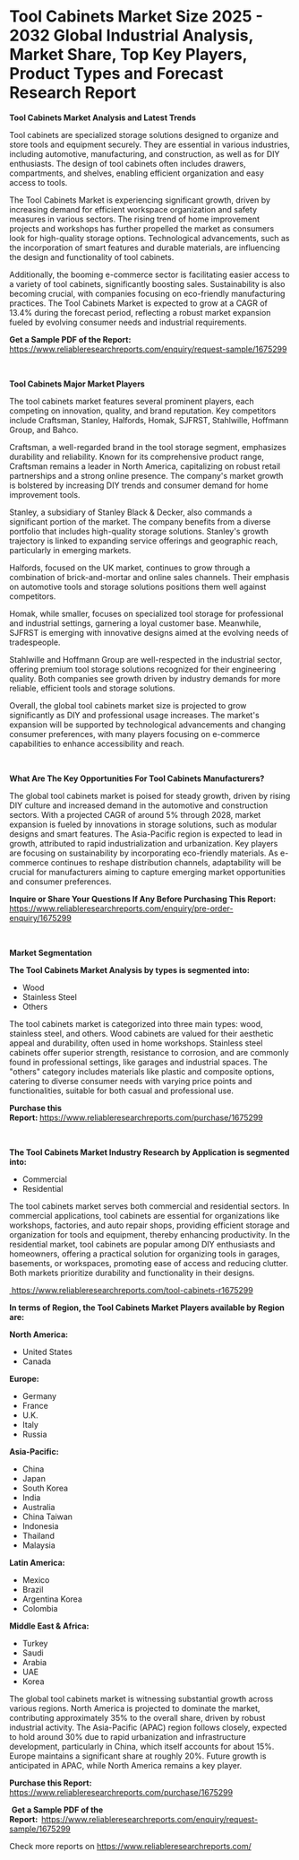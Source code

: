 <p><h1>Tool Cabinets Market Size 2025 - 2032 Global Industrial Analysis, Market Share, Top Key Players, Product Types and Forecast Research Report</h1></p><p><strong>Tool Cabinets Market Analysis and Latest Trends</strong></p>
<p><p>Tool cabinets are specialized storage solutions designed to organize and store tools and equipment securely. They are essential in various industries, including automotive, manufacturing, and construction, as well as for DIY enthusiasts. The design of tool cabinets often includes drawers, compartments, and shelves, enabling efficient organization and easy access to tools.</p><p>The Tool Cabinets Market is experiencing significant growth, driven by increasing demand for efficient workspace organization and safety measures in various sectors. The rising trend of home improvement projects and workshops has further propelled the market as consumers look for high-quality storage options. Technological advancements, such as the incorporation of smart features and durable materials, are influencing the design and functionality of tool cabinets. </p><p>Additionally, the booming e-commerce sector is facilitating easier access to a variety of tool cabinets, significantly boosting sales. Sustainability is also becoming crucial, with companies focusing on eco-friendly manufacturing practices. The Tool Cabinets Market is expected to grow at a CAGR of 13.4% during the forecast period, reflecting a robust market expansion fueled by evolving consumer needs and industrial requirements.</p></p>
<p><strong>Get a Sample PDF of the Report:&nbsp;</strong> <a href="https://www.reliableresearchreports.com/enquiry/request-sample/1675299?utm_campaign=3051&utm_medium=2&utm_source=Github&utm_content=ia&utm_term=10042025&utm_id=tool-cabinets">https://www.reliableresearchreports.com/enquiry/request-sample/1675299</a></p>
<p>&nbsp;</p>
<p><strong>Tool Cabinets Major Market Players</strong></p>
<p><p>The tool cabinets market features several prominent players, each competing on innovation, quality, and brand reputation. Key competitors include Craftsman, Stanley, Halfords, Homak, SJFRST, Stahlwille, Hoffmann Group, and Bahco.</p><p>Craftsman, a well-regarded brand in the tool storage segment, emphasizes durability and reliability. Known for its comprehensive product range, Craftsman remains a leader in North America, capitalizing on robust retail partnerships and a strong online presence. The company's market growth is bolstered by increasing DIY trends and consumer demand for home improvement tools.</p><p>Stanley, a subsidiary of Stanley Black & Decker, also commands a significant portion of the market. The company benefits from a diverse portfolio that includes high-quality storage solutions. Stanley's growth trajectory is linked to expanding service offerings and geographic reach, particularly in emerging markets. </p><p>Halfords, focused on the UK market, continues to grow through a combination of brick-and-mortar and online sales channels. Their emphasis on automotive tools and storage solutions positions them well against competitors. </p><p>Homak, while smaller, focuses on specialized tool storage for professional and industrial settings, garnering a loyal customer base. Meanwhile, SJFRST is emerging with innovative designs aimed at the evolving needs of tradespeople.</p><p>Stahlwille and Hoffmann Group are well-respected in the industrial sector, offering premium tool storage solutions recognized for their engineering quality. Both companies see growth driven by industry demands for more reliable, efficient tools and storage solutions.</p><p>Overall, the global tool cabinets market size is projected to grow significantly as DIY and professional usage increases. The market's expansion will be supported by technological advancements and changing consumer preferences, with many players focusing on e-commerce capabilities to enhance accessibility and reach.</p></p>
<p>&nbsp;</p>
<p><strong>What Are The Key Opportunities For Tool Cabinets Manufacturers?</strong></p>
<p><p>The global tool cabinets market is poised for steady growth, driven by rising DIY culture and increased demand in the automotive and construction sectors. With a projected CAGR of around 5% through 2028, market expansion is fueled by innovations in storage solutions, such as modular designs and smart features. The Asia-Pacific region is expected to lead in growth, attributed to rapid industrialization and urbanization. Key players are focusing on sustainability by incorporating eco-friendly materials. As e-commerce continues to reshape distribution channels, adaptability will be crucial for manufacturers aiming to capture emerging market opportunities and consumer preferences.</p></p>
<p><strong>Inquire or Share Your Questions If Any Before Purchasing This Report:</strong> <a href="https://www.reliableresearchreports.com/enquiry/pre-order-enquiry/1675299?utm_campaign=3051&utm_medium=2&utm_source=Github&utm_content=ia&utm_term=10042025&utm_id=tool-cabinets">https://www.reliableresearchreports.com/enquiry/pre-order-enquiry/1675299</a></p>
<p>&nbsp;</p>
<p><strong>Market Segmentation</strong></p>
<p><strong>The Tool Cabinets Market Analysis by types is segmented into:</strong></p>
<p><ul><li>Wood</li><li>Stainless Steel</li><li>Others</li></ul></p>
<p><p>The tool cabinets market is categorized into three main types: wood, stainless steel, and others. Wood cabinets are valued for their aesthetic appeal and durability, often used in home workshops. Stainless steel cabinets offer superior strength, resistance to corrosion, and are commonly found in professional settings, like garages and industrial spaces. The "others" category includes materials like plastic and composite options, catering to diverse consumer needs with varying price points and functionalities, suitable for both casual and professional use.</p></p>
<p><strong>Purchase this Report:&nbsp;</strong><a href="https://www.reliableresearchreports.com/purchase/1675299?utm_campaign=3051&utm_medium=2&utm_source=Github&utm_content=ia&utm_term=10042025&utm_id=tool-cabinets">https://www.reliableresearchreports.com/purchase/1675299</a></p>
<p>&nbsp;</p>
<p><strong>The Tool Cabinets Market Industry Research by Application is segmented into:</strong></p>
<p><ul><li>Commercial</li><li>Residential</li></ul></p>
<p><p>The tool cabinets market serves both commercial and residential sectors. In commercial applications, tool cabinets are essential for organizations like workshops, factories, and auto repair shops, providing efficient storage and organization for tools and equipment, thereby enhancing productivity. In the residential market, tool cabinets are popular among DIY enthusiasts and homeowners, offering a practical solution for organizing tools in garages, basements, or workspaces, promoting ease of access and reducing clutter. Both markets prioritize durability and functionality in their designs.</p></p>
<p><a href="https://www.reliableresearchreports.com/tool-cabinets-r1675299?utm_campaign=3051&utm_medium=2&utm_source=Github&utm_content=ia&utm_term=10042025&utm_id=tool-cabinets">&nbsp;https://www.reliableresearchreports.com/tool-cabinets-r1675299</a></p>
<p><strong>In terms of Region, the Tool Cabinets Market Players available by Region are:</strong></p>
<p>
    <p> <strong> North America: </strong>
        <ul>
            <li>United States</li>
            <li>Canada</li>
        </ul>
        </p> 
    <p> <strong> Europe: </strong>
        <ul>
            <li>Germany</li>
            <li>France</li>
            <li>U.K.</li>
            <li>Italy</li>
            <li>Russia</li>
        </ul>
        </p> 
    <p> <strong> Asia-Pacific: </strong>
        <ul>
            <li>China</li>
            <li>Japan</li>
            <li>South Korea</li>
            <li>India</li>
            <li>Australia</li>
            <li>China Taiwan</li>
            <li>Indonesia</li>
            <li>Thailand</li>
            <li>Malaysia</li>
        </ul>
        </p> 
    <p> <strong> Latin America: </strong>
        <ul>
            <li>Mexico</li>
            <li>Brazil</li>
            <li>Argentina Korea</li>
            <li>Colombia</li>
        </ul>
        </p> 
    <p> <strong> Middle East & Africa: </strong>
        <ul>
            <li>Turkey</li>
            <li>Saudi</li>
            <li>Arabia</li>
            <li>UAE</li>
            <li>Korea</li>
        </ul>
    </p>
    </p>
<p><p>The global tool cabinets market is witnessing substantial growth across various regions. North America is projected to dominate the market, contributing approximately 35% to the overall share, driven by robust industrial activity. The Asia-Pacific (APAC) region follows closely, expected to hold around 30% due to rapid urbanization and infrastructure development, particularly in China, which itself accounts for about 15%. Europe maintains a significant share at roughly 20%. Future growth is anticipated in APAC, while North America remains a key player.</p></p>
<p><strong>Purchase this Report: </strong><a href="https://www.reliableresearchreports.com/purchase/1675299?utm_campaign=3051&utm_medium=2&utm_source=Github&utm_content=ia&utm_term=10042025&utm_id=tool-cabinets">https://www.reliableresearchreports.com/purchase/1675299</a></p>
<p>&nbsp;<strong>Get a Sample PDF of the Report:&nbsp;&nbsp;</strong><a href="https://www.reliableresearchreports.com/enquiry/request-sample/1675299?utm_campaign=3051&utm_medium=2&utm_source=Github&utm_content=ia&utm_term=10042025&utm_id=tool-cabinets">https://www.reliableresearchreports.com/enquiry/request-sample/1675299</a></p>
<p><strong></strong></p>
<p>Check more reports on <a href="https://www.reliableresearchreports.com/?utm_campaign=3051&utm_medium=2&utm_source=Github&utm_content=ia&utm_term=10042025&utm_id=tool-cabinets">https://www.reliableresearchreports.com/</a></p>